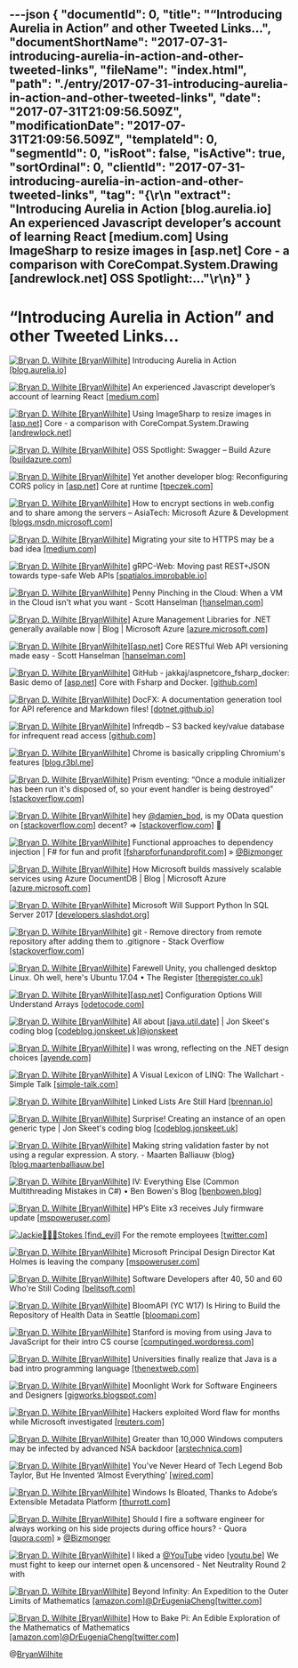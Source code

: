 ---json
{
  "documentId": 0,
  "title": "“Introducing Aurelia in Action” and other Tweeted Links…",
  "documentShortName": "2017-07-31-introducing-aurelia-in-action-and-other-tweeted-links",
  "fileName": "index.html",
  "path": "./entry/2017-07-31-introducing-aurelia-in-action-and-other-tweeted-links",
  "date": "2017-07-31T21:09:56.509Z",
  "modificationDate": "2017-07-31T21:09:56.509Z",
  "templateId": 0,
  "segmentId": 0,
  "isRoot": false,
  "isActive": true,
  "sortOrdinal": 0,
  "clientId": "2017-07-31-introducing-aurelia-in-action-and-other-tweeted-links",
  "tag": "{\r\n  \"extract\": \"Introducing Aurelia in Action [blog.aurelia.io] An experienced Javascript developer’s account of learning React [medium.com] Using ImageSharp to resize images in [asp.net] Core - a comparison with CoreCompat.System.Drawing [andrewlock.net] OSS Spotlight:...\"\r\n}"
}
---

# “Introducing Aurelia in Action” and other Tweeted Links…

[<img alt="Bryan D. Wilhite [BryanWilhite]" src="https://songhay.blob.core.windows.net/shared-social-twitter/BryanWilhite.jpeg">](http://t.co/UNdqV0Z1zz "Bryan D. Wilhite [BryanWilhite]") Introducing Aurelia in Action [[blog.aurelia.io]](http://blog.aurelia.io/2017/07/13/introducing-aurelia-in-action/)

[<img alt="Bryan D. Wilhite [BryanWilhite]" src="https://songhay.blob.core.windows.net/shared-social-twitter/BryanWilhite.jpeg">](http://t.co/UNdqV0Z1zz "Bryan D. Wilhite [BryanWilhite]") An experienced Javascript developer’s account of learning React [[medium.com]](https://medium.com/@gianluca.guarini/things-nobody-will-tell-you-about-react-js-3a373c1b03b4)

[<img alt="Bryan D. Wilhite [BryanWilhite]" src="https://songhay.blob.core.windows.net/shared-social-twitter/BryanWilhite.jpeg">](http://t.co/UNdqV0Z1zz "Bryan D. Wilhite [BryanWilhite]") Using ImageSharp to resize images in [[asp.net]](http://ASP.NET) Core - a comparison with CoreCompat.System.Drawing [[andrewlock.net]](https://andrewlock.net/using-imagesharp-to-resize-images-in-asp-net-core-a-comparison-with-corecompat-system-drawing/)

[<img alt="Bryan D. Wilhite [BryanWilhite]" src="https://songhay.blob.core.windows.net/shared-social-twitter/BryanWilhite.jpeg">](http://t.co/UNdqV0Z1zz "Bryan D. Wilhite [BryanWilhite]") OSS Spotlight: Swagger – Build Azure [[buildazure.com]](https://buildazure.com/2017/04/20/oss-spotlight-swagger/)

[<img alt="Bryan D. Wilhite [BryanWilhite]" src="https://songhay.blob.core.windows.net/shared-social-twitter/BryanWilhite.jpeg">](http://t.co/UNdqV0Z1zz "Bryan D. Wilhite [BryanWilhite]") Yet another developer blog: Reconfiguring CORS policy in [[asp.net]](http://ASP.NET) Core at runtime [[tpeczek.com]](https://www.tpeczek.com/2017/04/reconfiguring-cors-policy-in-aspnet.html)

[<img alt="Bryan D. Wilhite [BryanWilhite]" src="https://songhay.blob.core.windows.net/shared-social-twitter/BryanWilhite.jpeg">](http://t.co/UNdqV0Z1zz "Bryan D. Wilhite [BryanWilhite]") How to encrypt sections in web.config and to share among the servers – AsiaTech: Microsoft Azure & Development [[blogs.msdn.microsoft.com]](https://blogs.msdn.microsoft.com/asiatech/2017/04/21/how-to-encrypt-sections-in-web-config-and-to-share-among-the-servers/)

[<img alt="Bryan D. Wilhite [BryanWilhite]" src="https://songhay.blob.core.windows.net/shared-social-twitter/BryanWilhite.jpeg">](http://t.co/UNdqV0Z1zz "Bryan D. Wilhite [BryanWilhite]") Migrating your site to HTTPS may be a bad idea [[medium.com]](https://medium.com/@andrewwidjaja/why-migrating-your-site-to-https-may-be-a-bad-idea-9d69d8c27fca)

[<img alt="Bryan D. Wilhite [BryanWilhite]" src="https://songhay.blob.core.windows.net/shared-social-twitter/BryanWilhite.jpeg">](http://t.co/UNdqV0Z1zz "Bryan D. Wilhite [BryanWilhite]") gRPC-Web: Moving past REST+JSON towards type-safe Web APIs [[spatialos.improbable.io]](https://spatialos.improbable.io/games/grpc-web-moving-past-restjson-towards-type-safe-web-apis#hn)

[<img alt="Bryan D. Wilhite [BryanWilhite]" src="https://songhay.blob.core.windows.net/shared-social-twitter/BryanWilhite.jpeg">](http://t.co/UNdqV0Z1zz "Bryan D. Wilhite [BryanWilhite]") Penny Pinching in the Cloud: When a VM in the Cloud isn't what you want - Scott Hanselman [[hanselman.com]](https://www.hanselman.com/blog/PennyPinchingInTheCloudLiftAndShiftVsAppServicesWhenAVMInTheCloudIsntWhatYouWant.aspx)

[<img alt="Bryan D. Wilhite [BryanWilhite]" src="https://songhay.blob.core.windows.net/shared-social-twitter/BryanWilhite.jpeg">](http://t.co/UNdqV0Z1zz "Bryan D. Wilhite [BryanWilhite]") Azure Management Libraries for .NET generally available now | Blog | Microsoft Azure [[azure.microsoft.com]](https://azure.microsoft.com/en-us/blog/azure-management-libraries-for-net-generally-available-now/)

[<img alt="Bryan D. Wilhite [BryanWilhite]" src="https://songhay.blob.core.windows.net/shared-social-twitter/BryanWilhite.jpeg">](http://t.co/UNdqV0Z1zz "Bryan D. Wilhite [BryanWilhite]")[[asp.net]](http://ASP.NET) Core RESTful Web API versioning made easy - Scott Hanselman [[hanselman.com]](https://www.hanselman.com/blog/ASPNETCoreRESTfulWebAPIVersioningMadeEasy.aspx)

[<img alt="Bryan D. Wilhite [BryanWilhite]" src="https://songhay.blob.core.windows.net/shared-social-twitter/BryanWilhite.jpeg">](http://t.co/UNdqV0Z1zz "Bryan D. Wilhite [BryanWilhite]") GitHub - jakkaj/aspnetcore_fsharp_docker: Basic demo of [[asp.net]](http://ASP.NET) Core with Fsharp and Docker. [[github.com]](https://github.com/jakkaj/aspnetcore_fsharp_docker)

[<img alt="Bryan D. Wilhite [BryanWilhite]" src="https://songhay.blob.core.windows.net/shared-social-twitter/BryanWilhite.jpeg">](http://t.co/UNdqV0Z1zz "Bryan D. Wilhite [BryanWilhite]") DocFX: A documentation generation tool for API reference and Markdown files! [[dotnet.github.io]](https://dotnet.github.io/docfx/)

[<img alt="Bryan D. Wilhite [BryanWilhite]" src="https://songhay.blob.core.windows.net/shared-social-twitter/BryanWilhite.jpeg">](http://t.co/UNdqV0Z1zz "Bryan D. Wilhite [BryanWilhite]") Infreqdb – S3 backed key/value database for infrequent read access [[github.com]](https://github.com/turbobytes/infreqdb)

[<img alt="Bryan D. Wilhite [BryanWilhite]" src="https://songhay.blob.core.windows.net/shared-social-twitter/BryanWilhite.jpeg">](http://t.co/UNdqV0Z1zz "Bryan D. Wilhite [BryanWilhite]") Chrome is basically crippling Chromium's features [[blog.r3bl.me]](https://blog.r3bl.me/en/chrome-vs-chromium/)

[<img alt="Bryan D. Wilhite [BryanWilhite]" src="https://songhay.blob.core.windows.net/shared-social-twitter/BryanWilhite.jpeg">](http://t.co/UNdqV0Z1zz "Bryan D. Wilhite [BryanWilhite]") Prism eventing: “Once a module initializer has been run it's disposed of, so your event handler is being destroyed” [[stackoverflow.com]](http://stackoverflow.com/questions/1810730/prism-event-aggregation-subscriber-not-triggered)

[<img alt="Bryan D. Wilhite [BryanWilhite]" src="https://songhay.blob.core.windows.net/shared-social-twitter/BryanWilhite.jpeg">](http://t.co/UNdqV0Z1zz "Bryan D. Wilhite [BryanWilhite]") hey [@damien_bod](http://twitter.com/damien_bod), is my OData question on [[stackoverflow.com]](http://stackoverflow.com) decent? => [[stackoverflow.com]](https://stackoverflow.com/questions/45150783/odata-v4-with-n-to-n-relation-and-odataroute) 🤠

[<img alt="Bryan D. Wilhite [BryanWilhite]" src="https://songhay.blob.core.windows.net/shared-social-twitter/BryanWilhite.jpeg">](http://t.co/UNdqV0Z1zz "Bryan D. Wilhite [BryanWilhite]") Functional approaches to dependency injection | F# for fun and profit [[fsharpforfunandprofit.com]](https://fsharpforfunandprofit.com/posts/dependency-injection-1/) » [@Bizmonger](http://twitter.com/Bizmonger)

[<img alt="Bryan D. Wilhite [BryanWilhite]" src="https://songhay.blob.core.windows.net/shared-social-twitter/BryanWilhite.jpeg">](http://t.co/UNdqV0Z1zz "Bryan D. Wilhite [BryanWilhite]") How Microsoft builds massively scalable services using Azure DocumentDB | Blog | Microsoft Azure [[azure.microsoft.com]](https://azure.microsoft.com/en-us/blog/how-azure-documentdb-planet-scale-nosql-helps-run-microsoft-s-own-businesses/)

[<img alt="Bryan D. Wilhite [BryanWilhite]" src="https://songhay.blob.core.windows.net/shared-social-twitter/BryanWilhite.jpeg">](http://t.co/UNdqV0Z1zz "Bryan D. Wilhite [BryanWilhite]") Microsoft Will Support Python In SQL Server 2017 [[developers.slashdot.org]](https://developers.slashdot.org/story/17/04/22/0517232/microsoft-will-support-python-in-sql-server-2017?utm_source=feedly1.0mainlinkanon&utm_medium=feed)

[<img alt="Bryan D. Wilhite [BryanWilhite]" src="https://songhay.blob.core.windows.net/shared-social-twitter/BryanWilhite.jpeg">](http://t.co/UNdqV0Z1zz "Bryan D. Wilhite [BryanWilhite]") git - Remove directory from remote repository after adding them to .gitignore - Stack Overflow [[stackoverflow.com]](http://stackoverflow.com/questions/7927230/remove-directory-from-remote-repository-after-adding-them-to-gitignore)

[<img alt="Bryan D. Wilhite [BryanWilhite]" src="https://songhay.blob.core.windows.net/shared-social-twitter/BryanWilhite.jpeg">](http://t.co/UNdqV0Z1zz "Bryan D. Wilhite [BryanWilhite]") Farewell Unity, you challenged desktop Linux. Oh well, here's Ubuntu 17.04 • The Register [[theregister.co.uk]](https://www.theregister.co.uk/2017/04/21/ubuntu_17_04_gnome_not_unity/)

[<img alt="Bryan D. Wilhite [BryanWilhite]" src="https://songhay.blob.core.windows.net/shared-social-twitter/BryanWilhite.jpeg">](http://t.co/UNdqV0Z1zz "Bryan D. Wilhite [BryanWilhite]")[[asp.net]](http://ASP.NET) Configuration Options Will Understand Arrays [[odetocode.com]](http://odetocode.com/blogs/scott/archive/2017/04/24/asp-net-configuration-options-will-understand-arrays.aspx)

[<img alt="Bryan D. Wilhite [BryanWilhite]" src="https://songhay.blob.core.windows.net/shared-social-twitter/BryanWilhite.jpeg">](http://t.co/UNdqV0Z1zz "Bryan D. Wilhite [BryanWilhite]") All about [[java.util.date]](http://java.util.Date) | Jon Skeet's coding blog [[codeblog.jonskeet.uk]](https://codeblog.jonskeet.uk/2017/04/23/all-about-java-util-date/)[@jonskeet](http://twitter.com/jonskeet)

[<img alt="Bryan D. Wilhite [BryanWilhite]" src="https://songhay.blob.core.windows.net/shared-social-twitter/BryanWilhite.jpeg">](http://t.co/UNdqV0Z1zz "Bryan D. Wilhite [BryanWilhite]") I was wrong, reflecting on the .NET design choices [[ayende.com]](https://ayende.com/blog/177921/i-was-wrong-reflecting-on-the-net-design-choices)

[<img alt="Bryan D. Wilhite [BryanWilhite]" src="https://songhay.blob.core.windows.net/shared-social-twitter/BryanWilhite.jpeg">](http://t.co/UNdqV0Z1zz "Bryan D. Wilhite [BryanWilhite]") A Visual Lexicon of LINQ: The Wallchart - Simple Talk [[simple-talk.com]](https://www.simple-talk.com/dotnet/net-development/visual-lexicon-linq-wallchart/)

[<img alt="Bryan D. Wilhite [BryanWilhite]" src="https://songhay.blob.core.windows.net/shared-social-twitter/BryanWilhite.jpeg">](http://t.co/UNdqV0Z1zz "Bryan D. Wilhite [BryanWilhite]") Linked Lists Are Still Hard [[brennan.io]](https://brennan.io/2017/04/21/linked-lists-are-still-hard/)

[<img alt="Bryan D. Wilhite [BryanWilhite]" src="https://songhay.blob.core.windows.net/shared-social-twitter/BryanWilhite.jpeg">](http://t.co/UNdqV0Z1zz "Bryan D. Wilhite [BryanWilhite]") Surprise! Creating an instance of an open generic type | Jon Skeet's coding blog [[codeblog.jonskeet.uk]](https://codeblog.jonskeet.uk/2017/04/26/surprise-creating-an-instance-of-an-open-generic-type/)

[<img alt="Bryan D. Wilhite [BryanWilhite]" src="https://songhay.blob.core.windows.net/shared-social-twitter/BryanWilhite.jpeg">](http://t.co/UNdqV0Z1zz "Bryan D. Wilhite [BryanWilhite]") Making string validation faster by not using a regular expression. A story. - Maarten Balliauw {blog} [[blog.maartenballiauw.be]](https://blog.maartenballiauw.be/post/2017/04/24/making-string-validation-faster-no-regular-expressions.html)

[<img alt="Bryan D. Wilhite [BryanWilhite]" src="https://songhay.blob.core.windows.net/shared-social-twitter/BryanWilhite.jpeg">](http://t.co/UNdqV0Z1zz "Bryan D. Wilhite [BryanWilhite]") IV: Everything Else (Common Multithreading Mistakes in C#) • Ben Bowen's Blog [[benbowen.blog]](http://benbowen.blog/post/cmmics_iv/)

[<img alt="Bryan D. Wilhite [BryanWilhite]" src="https://songhay.blob.core.windows.net/shared-social-twitter/BryanWilhite.jpeg">](http://t.co/UNdqV0Z1zz "Bryan D. Wilhite [BryanWilhite]") HP’s Elite x3 receives July firmware update [[mspoweruser.com]](https://mspoweruser.com/hps-elite-x3-receives-july-firmware-update/)

[<img alt="Jackie🕵🏾‍♀️Stokes [find_evil]" src="https://songhay.blob.core.windows.net/shared-social-twitter/find_evil.jpg">](https://t.co/9CWyzK53DL "Jackie🕵🏾‍♀️Stokes [find_evil]") For the remote employees [[twitter.com]](https://twitter.com/find_evil/status/885883636049948673/photo/1)

[<img alt="Bryan D. Wilhite [BryanWilhite]" src="https://songhay.blob.core.windows.net/shared-social-twitter/BryanWilhite.jpeg">](http://t.co/UNdqV0Z1zz "Bryan D. Wilhite [BryanWilhite]") Microsoft Principal Design Director Kat Holmes is leaving the company [[mspoweruser.com]](https://mspoweruser.com/microsoft-principal-design-director-kat-holmes-leaving-company/)

[<img alt="Bryan D. Wilhite [BryanWilhite]" src="https://songhay.blob.core.windows.net/shared-social-twitter/BryanWilhite.jpeg">](http://t.co/UNdqV0Z1zz "Bryan D. Wilhite [BryanWilhite]") Software Developers after 40, 50 and 60 Who're Still Coding [[belitsoft.com]](https://belitsoft.com/php-development-services/top-software-developers-after-40-50-and-60)

[<img alt="Bryan D. Wilhite [BryanWilhite]" src="https://songhay.blob.core.windows.net/shared-social-twitter/BryanWilhite.jpeg">](http://t.co/UNdqV0Z1zz "Bryan D. Wilhite [BryanWilhite]") BloomAPI (YC W17) Is Hiring to Build the Repository of Health Data in Seattle [[bloomapi.com]](https://www.bloomapi.com/careers)

[<img alt="Bryan D. Wilhite [BryanWilhite]" src="https://songhay.blob.core.windows.net/shared-social-twitter/BryanWilhite.jpeg">](http://t.co/UNdqV0Z1zz "Bryan D. Wilhite [BryanWilhite]") Stanford is moving from using Java to JavaScript for their intro CS course [[computinged.wordpress.com]](https://computinged.wordpress.com/2017/04/21/cs-department-updates-introductory-courses-java-is-gone/)

[<img alt="Bryan D. Wilhite [BryanWilhite]" src="https://songhay.blob.core.windows.net/shared-social-twitter/BryanWilhite.jpeg">](http://t.co/UNdqV0Z1zz "Bryan D. Wilhite [BryanWilhite]") Universities finally realize that Java is a bad intro programming language [[thenextweb.com]](https://thenextweb.com/dd/2017/04/24/universities-finally-realize-java-bad-introductory-programming-language/)

[<img alt="Bryan D. Wilhite [BryanWilhite]" src="https://songhay.blob.core.windows.net/shared-social-twitter/BryanWilhite.jpeg">](http://t.co/UNdqV0Z1zz "Bryan D. Wilhite [BryanWilhite]") Moonlight Work for Software Engineers and Designers [[gigworks.blogspot.com]](http://gigworks.blogspot.com/2017/04/moonlight-work-for-software-engineers.html)

[<img alt="Bryan D. Wilhite [BryanWilhite]" src="https://songhay.blob.core.windows.net/shared-social-twitter/BryanWilhite.jpeg">](http://t.co/UNdqV0Z1zz "Bryan D. Wilhite [BryanWilhite]") Hackers exploited Word flaw for months while Microsoft investigated [[reuters.com]](http://www.reuters.com/article/us-microsoft-cyber-idUSKBN17S32G)

[<img alt="Bryan D. Wilhite [BryanWilhite]" src="https://songhay.blob.core.windows.net/shared-social-twitter/BryanWilhite.jpeg">](http://t.co/UNdqV0Z1zz "Bryan D. Wilhite [BryanWilhite]") Greater than 10,000 Windows computers may be infected by advanced NSA backdoor [[arstechnica.com]](https://arstechnica.com/security/2017/04/10000-windows-computers-may-be-infected-by-advanced-nsa-backdoor/)

[<img alt="Bryan D. Wilhite [BryanWilhite]" src="https://songhay.blob.core.windows.net/shared-social-twitter/BryanWilhite.jpeg">](http://t.co/UNdqV0Z1zz "Bryan D. Wilhite [BryanWilhite]") You’ve Never Heard of Tech Legend Bob Taylor, But He Invented ‘Almost Everything’ [[wired.com]](https://www.wired.com/2017/04/youve-never-heard-tech-legend-bob-taylor-invented-almost-everything/)

[<img alt="Bryan D. Wilhite [BryanWilhite]" src="https://songhay.blob.core.windows.net/shared-social-twitter/BryanWilhite.jpeg">](http://t.co/UNdqV0Z1zz "Bryan D. Wilhite [BryanWilhite]") Windows Is Bloated, Thanks to Adobe’s Extensible Metadata Platform [[thurrott.com]](https://www.thurrott.com/windows/109962/windows-bloated-thanks-adobes-extensible-metadata-platform)

[<img alt="Bryan D. Wilhite [BryanWilhite]" src="https://songhay.blob.core.windows.net/shared-social-twitter/BryanWilhite.jpeg">](http://t.co/UNdqV0Z1zz "Bryan D. Wilhite [BryanWilhite]") Should I fire a software engineer for always working on his side projects during office hours? - Quora [[quora.com]](https://www.quora.com/Should-I-fire-a-software-engineer-for-always-working-on-his-side-projects-during-office-hours) » [@Bizmonger](http://twitter.com/Bizmonger)

[<img alt="Bryan D. Wilhite [BryanWilhite]" src="https://songhay.blob.core.windows.net/shared-social-twitter/BryanWilhite.jpeg">](http://t.co/UNdqV0Z1zz "Bryan D. Wilhite [BryanWilhite]") I liked a [@YouTube](http://twitter.com/YouTube) video [[youtu.be]](http://youtu.be/toIlEERD3Ik?a) We must fight to keep our internet open & uncensored - Net Neutrality Round 2 with

[<img alt="Bryan D. Wilhite [BryanWilhite]" src="https://songhay.blob.core.windows.net/shared-social-twitter/BryanWilhite.jpeg">](http://t.co/UNdqV0Z1zz "Bryan D. Wilhite [BryanWilhite]") Beyond Infinity: An Expedition to the Outer Limits of Mathematics [[amazon.com]](https://www.amazon.com/Beyond-Infinity-Expedition-Limits-Mathematics/dp/0465094813?SubscriptionId=1SW6D7X6ZXXR92KVX0G2&tag=thekintespacec00&linkCode=xm2&camp=2025&creative=165953&creativeASIN=0465094813)[@DrEugeniaCheng](http://twitter.com/DrEugeniaCheng)[[twitter.com]](https://twitter.com/BryanWilhite/status/888357937420357632/photo/1)

[<img alt="Bryan D. Wilhite [BryanWilhite]" src="https://songhay.blob.core.windows.net/shared-social-twitter/BryanWilhite.jpeg">](http://t.co/UNdqV0Z1zz "Bryan D. Wilhite [BryanWilhite]") How to Bake Pi: An Edible Exploration of the Mathematics of Mathematics [[amazon.com]](https://www.amazon.com/How-Bake-Pi-Exploration-Mathematics/dp/0465097677?SubscriptionId=1SW6D7X6ZXXR92KVX0G2&tag=thekintespacec00&linkCode=xm2&camp=2025&creative=165953&creativeASIN=0465097677)[@DrEugeniaCheng](http://twitter.com/DrEugeniaCheng)[[twitter.com]](https://twitter.com/BryanWilhite/status/888433443964682240/photo/1)

@[BryanWilhite](https://twitter.com/BryanWilhite)
